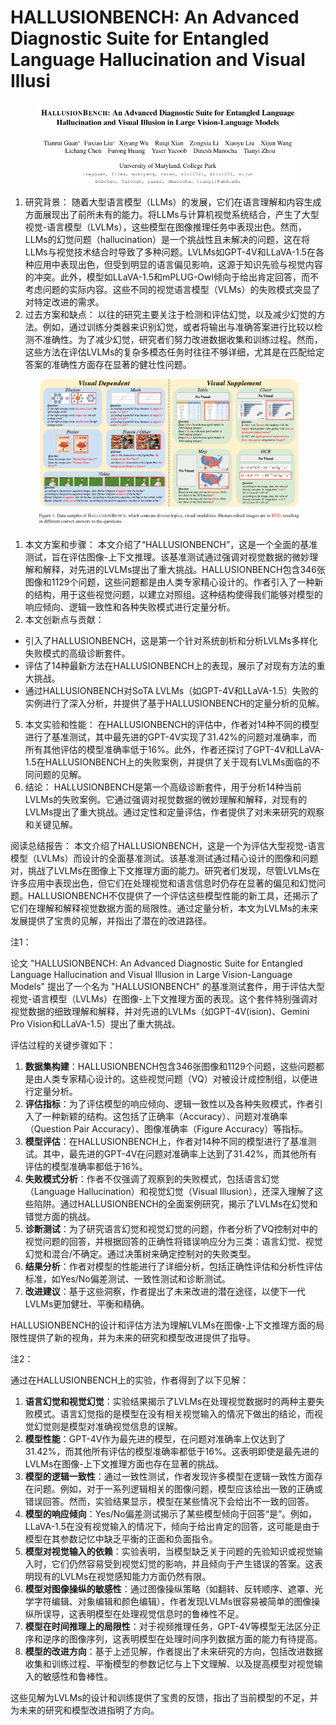 # HALLUSIONBENCH: An Advanced Diagnostic Suite for Entangled Language  Hallucination and Visual Illusi

<figure><img src="../.gitbook/assets/image (4) (1) (1) (1) (1) (1) (1) (1) (1) (1) (1) (1) (1) (1) (1) (1) (1) (1) (1) (1) (1) (1) (1) (1) (1) (1) (1) (1) (1) (1) (1) (1) (1) (1) (1) (1) (1) (1) (1) (1) (1) (1) (1) (1) (1) (1) (1).png" alt=""><figcaption></figcaption></figure>

1. 研究背景： 随着大型语言模型（LLMs）的发展，它们在语言理解和内容生成方面展现出了前所未有的能力。将LLMs与计算机视觉系统结合，产生了大型视觉-语言模型（LVLMs），这些模型在图像推理任务中表现出色。然而，LLMs的幻觉问题（hallucination）是一个挑战性且未解决的问题，这在将LLMs与视觉技术结合时导致了多种问题。LVLMs如GPT-4V和LLaVA-1.5在各种应用中表现出色，但受到明显的语言偏见影响，这源于知识先验与视觉内容的冲突。此外，模型如LLaVA-1.5和mPLUG-Owl倾向于给出肯定回答，而不考虑问题的实际内容。这些不同的视觉语言模型（VLMs）的失败模式突显了对特定改进的需求。
2. 过去方案和缺点： 以往的研究主要关注于检测和评估幻觉，以及减少幻觉的方法。例如，通过训练分类器来识别幻觉，或者将输出与准确答案进行比较以检测不准确性。为了减少幻觉，研究者们努力改进数据收集和训练过程。然而，这些方法在评估LVLMs的复杂多模态任务时往往不够详细，尤其是在匹配给定答案的准确性方面存在显著的健壮性问题。

<figure><img src="../.gitbook/assets/image (5) (1) (1) (1) (1) (1) (1) (1) (1) (1) (1) (1) (1) (1) (1) (1) (1) (1) (1) (1) (1) (1) (1) (1) (1) (1) (1) (1) (1) (1) (1) (1) (1) (1).png" alt=""><figcaption></figcaption></figure>

1. 本文方案和步骤： 本文介绍了“HALLUSIONBENCH”，这是一个全面的基准测试，旨在评估图像-上下文推理。该基准测试通过强调对视觉数据的微妙理解和解释，对先进的LVLMs提出了重大挑战。HALLUSIONBENCH包含346张图像和1129个问题，这些问题都是由人类专家精心设计的。作者引入了一种新的结构，用于这些视觉问题，以建立对照组。这种结构使得我们能够对模型的响应倾向、逻辑一致性和各种失败模式进行定量分析。
2. 本文创新点与贡献：

* 引入了HALLUSIONBENCH，这是第一个针对系统剖析和分析LVLMs多样化失败模式的高级诊断套件。
* 评估了14种最新方法在HALLUSIONBENCH上的表现，展示了对现有方法的重大挑战。
* 通过HALLUSIONBENCH对SoTA LVLMs（如GPT-4V和LLaVA-1.5）失败的实例进行了深入分析，并提供了基于HALLUSIONBENCH的定量分析的见解。

5. 本文实验和性能： 在HALLUSIONBENCH的评估中，作者对14种不同的模型进行了基准测试，其中最先进的GPT-4V实现了31.42%的问题对准确率，而所有其他评估的模型准确率低于16%。此外，作者还探讨了GPT-4V和LLaVA-1.5在HALLUSIONBENCH上的失败案例，并提供了关于现有LVLMs面临的不同问题的见解。
6. 结论： HALLUSIONBENCH是第一个高级诊断套件，用于分析14种当前LVLMs的失败案例。它通过强调对视觉数据的微妙理解和解释，对现有的LVLMs提出了重大挑战。通过定性和定量评估，作者提供了对未来研究的观察和关键见解。

阅读总结报告： 本文介绍了HALLUSIONBENCH，这是一个为评估大型视觉-语言模型（LVLMs）而设计的全面基准测试。该基准测试通过精心设计的图像和问题对，挑战了LVLMs在图像上下文推理方面的能力。研究者们发现，尽管LVLMs在许多应用中表现出色，但它们在处理视觉和语言信息时仍存在显著的偏见和幻觉问题。HALLUSIONBENCH不仅提供了一个评估这些模型性能的新工具，还揭示了它们在理解和解释视觉数据方面的局限性。通过定量分析，本文为LVLMs的未来发展提供了宝贵的见解，并指出了潜在的改进路径。



注1：

论文 "HALLUSIONBENCH: An Advanced Diagnostic Suite for Entangled Language Hallucination and Visual Illusion in Large Vision-Language Models" 提出了一个名为 "HALLUSIONBENCH" 的基准测试套件，用于评估大型视觉-语言模型（LVLMs）在图像-上下文推理方面的表现。这个套件特别强调对视觉数据的细致理解和解释，并对先进的LVLMs（如GPT-4V(ision)、Gemini Pro Vision和LLaVA-1.5）提出了重大挑战。

评估过程的关键步骤如下：

1. **数据集构建**：HALLUSIONBENCH包含346张图像和1129个问题，这些问题都是由人类专家精心设计的。这些视觉问题（VQ）对被设计成控制组，以便进行定量分析。
2. **评估指标**：为了评估模型的响应倾向、逻辑一致性以及各种失败模式，作者引入了一种新颖的结构。这包括了正确率（Accuracy）、问题对准确率（Question Pair Accuracy）、图像准确率（Figure Accuracy）等指标。
3. **模型评估**：在HALLUSIONBENCH上，作者对14种不同的模型进行了基准测试。其中，最先进的GPT-4V在问题对准确率上达到了31.42%，而其他所有评估的模型准确率都低于16%。
4. **失败模式分析**：作者不仅强调了观察到的失败模式，包括语言幻觉（Language Hallucination）和视觉幻觉（Visual Illusion），还深入理解了这些陷阱。通过HALLUSIONBENCH的全面案例研究，揭示了LVLMs在幻觉和错觉方面的挑战。
5. **诊断测试**：为了研究语言幻觉和视觉幻觉的问题，作者分析了VQ控制对中的视觉问题的回答，并根据回答的正确性将错误响应分为三类：语言幻觉、视觉幻觉和混合/不确定。通过决策树来确定控制对的失败类型。
6. **结果分析**：作者对模型的性能进行了详细分析，包括正确性评估和分析性评估标准，如Yes/No偏差测试、一致性测试和诊断测试。
7. **改进建议**：基于这些洞察，作者提出了未来改进的潜在途径，以使下一代LVLMs更加健壮、平衡和精确。

HALLUSIONBENCH的设计和评估方法为理解LVLMs在图像-上下文推理方面的局限性提供了新的视角，并为未来的研究和模型改进提供了指导。





注2：

通过在HALLUSIONBENCH上的实验，作者得到了以下见解：

1. **语言幻觉和视觉幻觉**：实验结果揭示了LVLMs在处理视觉数据时的两种主要失败模式。语言幻觉指的是模型在没有相关视觉输入的情况下做出的结论，而视觉幻觉则是模型对准确视觉信息的误解。
2. **模型性能**：GPT-4V作为最先进的模型，在问题对准确率上仅达到了31.42%，而其他所有评估的模型准确率都低于16%。这表明即使是最先进的LVLMs在图像-上下文推理方面也存在显著的挑战。
3. **模型的逻辑一致性**：通过一致性测试，作者发现许多模型在逻辑一致性方面存在问题。例如，对于一系列逻辑相关的图像问题，模型应该给出一致的正确或错误回答。然而，实验结果显示，模型在某些情况下会给出不一致的回答。
4. **模型的响应倾向**：Yes/No偏差测试揭示了某些模型倾向于回答“是”。例如，LLaVA-1.5在没有视觉输入的情况下，倾向于给出肯定的回答，这可能是由于模型在其参数记忆中缺乏平衡的正面和负面指令。
5. **模型对视觉输入的依赖**：实验表明，当模型缺乏关于问题的先验知识或视觉输入时，它们仍然容易受到视觉幻觉的影响，并且倾向于产生错误的答案。这表明现有的LVLMs在视觉感知能力方面仍然有限。
6. **模型对图像操纵的敏感性**：通过图像操纵策略（如翻转、反转顺序、遮罩、光学字符编辑、对象编辑和颜色编辑），作者发现LVLMs很容易被简单的图像操纵所误导，这表明模型在处理视觉信息时的鲁棒性不足。
7. **模型在时间推理上的局限性**：对于视频推理任务，GPT-4V等模型无法区分正序和逆序的图像序列，这表明模型在处理时间序列数据方面的能力有待提高。
8. **模型的改进方向**：基于上述见解，作者提出了未来研究的方向，包括改进数据收集和训练过程、平衡模型的参数记忆与上下文理解、以及提高模型对视觉输入的敏感性和鲁棒性。

这些见解为LVLMs的设计和训练提供了宝贵的反馈，指出了当前模型的不足，并为未来的研究和模型改进指明了方向。
